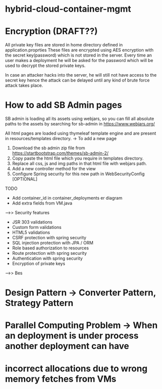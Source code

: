 hybrid-cloud-container-mgmt
==

# Encryption (DRAFT??)

All private key files are stored in home directory defined in application.proprties
These files are encrypted using AES encryption with the secret key(password) which is not
stored in the server. Every time an user makes a deployment he will be asked for the password
which will be used to decrypt the stored private keys.

In case an attacker hacks into the server, he will still not have access to the secret key hence
the attack can be delayed until any kind of brute force attack takes place.

# How to add SB Admin pages

SB admin is loading all its assets using webjars, so you can fill all absolute paths to the assets by searching
for sb-admin in https://www.webjars.org/

All html pages are loaded using thymeleaf template engine and are present in resources/templates directory.
 -> To add a new page
 1. Download the sb admin zip file from https://startbootstrap.com/themes/sb-admin-2/
 2. Copy paste the html file which you require in templates directory. 
 3. Replace all css, js and img paths in that html file with webjars path.
 4. Add a new controller method for the view
 5. Configure Spring security for this new path in WebSecurityConfig [OPTIONAL]

TODO

 - Add container_id in container_deployments er diagram
 - Add extra fields from VM.java
 
 
 -->> Security features
 
  - JSR 303 validations
  - Custom form validations
  - HTML5 validations
  - CSRF protection with spring security
  - SQL injection protection with JPA / ORM
  - Role based authorization to resources
  - Route protection with spring security
  - Authentication with spring security
  - Encryption of private keys
 
 
 -->> Bes 
 
 
 # Design Pattern -> Converter Pattern, Strategy Pattern
 
 
 # Parallel Computing Problem -> When an deployment is under process another deployment can have
 #  incorrect allocations due to wrong memory fetches from VMs
 
 
